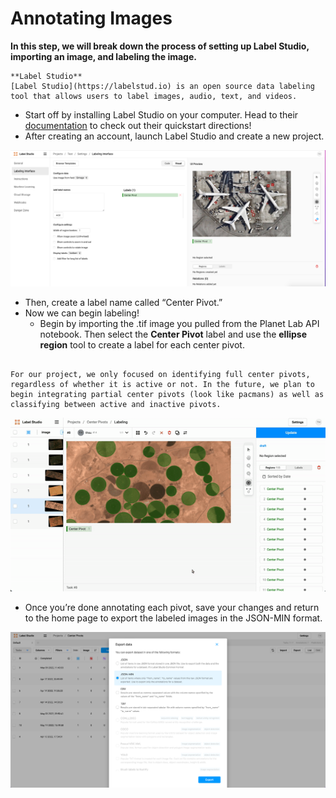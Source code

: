 # Annotating Images

**In this step, we will break down the process of setting up Label Studio, importing an image, and labeling the image.**


```{note}
**Label Studio** 
[Label Studio](https://labelstud.io) is an open source data labeling tool that allows users to label images, audio, text, and videos.
```

- Start off by installing Label Studio on your computer. Head to their [documentation](https://labelstud.io/guide/index.html)  to check out their quickstart directions!
- After creating an account, launch Label Studio and create a new project. 

![label-studio-label-settings](images/label_studio_label_settings.png)

- Then, create a label name called “Center Pivot.”
- Now we can begin labeling!
    - Begin by importing the .tif image you pulled from the Planet Lab API notebook. Then select the **Center Pivot** label and use the **ellipse region** tool to create a label for each center pivot. 

```{note}

For our project, we only focused on identifying full center pivots, regardless of whether it is active or not. In the future, we plan to begin integrating partial center pivots (look like pacmans) as well as classifying between active and inactive pivots.
```
![label-studio-demo](images/label-studio-demo.gif)

- Once you’re done annotating each pivot, save your changes and return to the home page to export the labeled images in the JSON-MIN format. 

![label-studio-export-instructions](images/label_studio_export.png)

